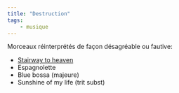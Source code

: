 ```yaml
---
title: "Destruction"
tags:
    - musique
---
```


Morceaux réinterprétés de façon désagréable ou fautive:

- [Stairway to heaven](https://youtu.be/B1xVaunyiPU)
- Espagnolette
- Blue bossa (majeure)
- Sunshine of my life (trit subst)

